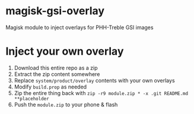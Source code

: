 # magisk-gsi-overlay
Magisk module to inject overlays for PHH-Treble GSI images

# Inject your own overlay
1. Download this entire repo as a zip
2. Extract the zip content somewhere
3. Replace `system/product/overlay` contents with your own overlays
4. Modify `build.prop` as needed
5. Zip the entire thing back with `zip -r9 module.zip * -x .git README.md **placeholder`
6. Push the `module.zip` to your phone & flash
